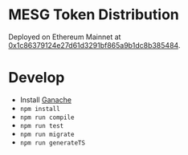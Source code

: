 # MESG Token Distribution

Deployed on Ethereum Mainnet at [0x1c86379124e27d61d3291bf865a9b1dc8b385484](https://etherscan.io/address/0x1c86379124e27d61d3291bf865a9b1dc8b385484).

# Develop

- Install [Ganache](https://github.com/trufflesuite/ganache/releases/latest)
- `npm install`
- `npm run compile`
- `npm run test`
- `npm run migrate`
- `npm run generateTS`
